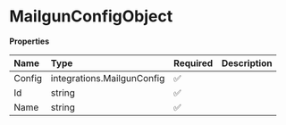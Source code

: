 # MailgunConfigObject

**Properties**

| Name   | Type                       | Required | Description |
| :----- | :------------------------- | :------- | :---------- |
| Config | integrations.MailgunConfig | ✅       |             |
| Id     | string                     | ✅       |             |
| Name   | string                     | ✅       |             |
